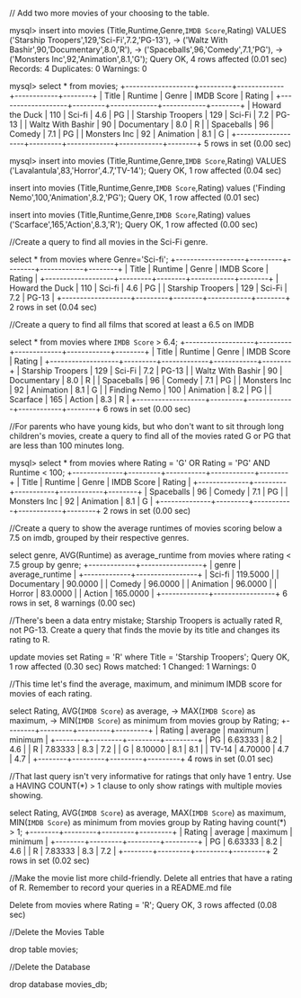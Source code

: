 // Add two more movies of your choosing to the table.

mysql> insert into movies (Title,Runtime,Genre,`IMDB Score`,Rating) VALUES ('Starship Troopers',129,'Sci-Fi',7.2,'PG-13'),
    ->  ('Waltz With Bashir',90,'Documentary',8.0,'R'),
    -> ('Spaceballs',96,'Comedy',7.1,'PG'),
    -> ('Monsters Inc',92,'Animation',8.1,'G');                                 Query OK, 4 rows affected (0.01 sec)
Records: 4  Duplicates: 0  Warnings: 0

mysql> select * from movies;
+-------------------+---------+-------------+------------+--------+
| Title             | Runtime | Genre       | IMDB Score | Rating |
+-------------------+---------+-------------+------------+--------+
| Howard the Duck   |     110 | Sci-fi      |        4.6 | PG     |
| Starship Troopers |     129 | Sci-Fi      |        7.2 | PG-13  |
| Waltz With Bashir |      90 | Documentary |        8.0 | R      |
| Spaceballs        |      96 | Comedy      |        7.1 | PG     |
| Monsters Inc      |      92 | Animation   |        8.1 | G      |
+-------------------+---------+-------------+------------+--------+
5 rows in set (0.00 sec)

mysql> insert into movies (Title,Runtime,Genre,`IMDB Score`,Rating) VALUES ('Lavalantula',83,'Horror',4.7,'TV-14');
Query OK, 1 row affected (0.04 sec)

insert into movies (Title,Runtime,Genre,`IMDB Score`,Rating) values ('Finding Nemo',100,'Animation',8.2,'PG');
Query OK, 1 row affected (0.01 sec)

insert into movies (Title,Runtime,Genre,`IMDB Score`,Rating) values ('Scarface',165,'Action',8.3,'R');
Query OK, 1 row affected (0.00 sec)

//Create a query to find all movies in the Sci-Fi genre.

select * from movies where Genre='Sci-fi';
+-------------------+---------+--------+------------+--------+
| Title             | Runtime | Genre  | IMDB Score | Rating |
+-------------------+---------+--------+------------+--------+
| Howard the Duck   |     110 | Sci-fi |        4.6 | PG     |
| Starship Troopers |     129 | Sci-Fi |        7.2 | PG-13  |
+-------------------+---------+--------+------------+--------+
2 rows in set (0.04 sec)

//Create a query to find all films that scored at least a 6.5 on IMDB

select * from movies where `IMDB Score` > 6.4;
+-------------------+---------+-------------+------------+--------+
| Title             | Runtime | Genre       | IMDB Score | Rating |
+-------------------+---------+-------------+------------+--------+
| Starship Troopers |     129 | Sci-Fi      |        7.2 | PG-13  |
| Waltz With Bashir |      90 | Documentary |        8.0 | R      |
| Spaceballs        |      96 | Comedy      |        7.1 | PG     |
| Monsters Inc      |      92 | Animation   |        8.1 | G      |
| Finding Nemo      |     100 | Animation   |        8.2 | PG     |
| Scarface          |     165 | Action      |        8.3 | R      |
+-------------------+---------+-------------+------------+--------+
6 rows in set (0.00 sec)

//For parents who have young kids, but who don't want to sit through long children's movies, create a query to find all of the movies rated G or PG that are less than 100 minutes long.

mysql> select * from movies where Rating = 'G' OR Rating = 'PG' AND Runtime < 100;
+--------------+---------+-----------+------------+--------+
| Title        | Runtime | Genre     | IMDB Score | Rating |
+--------------+---------+-----------+------------+--------+
| Spaceballs   |      96 | Comedy    |        7.1 | PG     |
| Monsters Inc |      92 | Animation |        8.1 | G      |
+--------------+---------+-----------+------------+--------+
2 rows in set (0.00 sec)

//Create a query to show the average runtimes of movies scoring below a 7.5 on imdb, grouped by their respective genres.

select genre, AVG(Runtime) as average_runtime from movies where rating < 7.5 group by genre;
+-------------+-----------------+
| genre       | average_runtime |
+-------------+-----------------+
| Sci-fi      |        119.5000 |
| Documentary |         90.0000 |
| Comedy      |         96.0000 |
| Animation   |         96.0000 |
| Horror      |         83.0000 |
| Action      |        165.0000 |
+-------------+-----------------+
6 rows in set, 8 warnings (0.00 sec)

//There's been a data entry mistake; Starship Troopers is actually rated R, not PG-13. Create a query that finds the movie by its title and changes its rating to R.

update movies set Rating = 'R' where Title = 'Starship Troopers';
Query OK, 1 row affected (0.30 sec)
Rows matched: 1  Changed: 1  Warnings: 0

//This time let's find the average, maximum, and minimum IMDB score for movies of each rating.

select Rating, AVG(`IMDB Score`) as average,
    -> MAX(`IMDB Score`) as maximum,
    -> MIN(`IMDB Score`) as minimum from movies group by Rating;
+--------+---------+---------+---------+
| Rating | average | maximum | minimum |
+--------+---------+---------+---------+
| PG     | 6.63333 |     8.2 |     4.6 |
| R      | 7.83333 |     8.3 |     7.2 |
| G      | 8.10000 |     8.1 |     8.1 |
| TV-14  | 4.70000 |     4.7 |     4.7 |
+--------+---------+---------+---------+
4 rows in set (0.01 sec)

//That last query isn't very informative for ratings that only have 1 entry. Use a HAVING COUNT(*) > 1 clause to only show ratings with multiple movies showing.

select Rating, AVG(`IMDB Score`) as average, MAX(`IMDB Score`) as maximum, MIN(`IMDB Score`) as minimum from movies group by Rating having count(*) > 1;
+--------+---------+---------+---------+
| Rating | average | maximum | minimum |
+--------+---------+---------+---------+
| PG     | 6.63333 |     8.2 |     4.6 |
| R      | 7.83333 |     8.3 |     7.2 |
+--------+---------+---------+---------+
2 rows in set (0.02 sec)

//Make the movie list more child-friendly. Delete all entries that have a rating of R. Remember to record your queries in a README.md file

Delete from movies where Rating = 'R';
Query OK, 3 rows affected (0.08 sec)

//Delete the Movies Table

drop table movies;

//Delete the Database

drop database movies_db;
